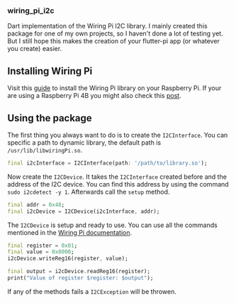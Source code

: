 ### wiring_pi_i2c

Dart implementation of the Wiring Pi I2C library.
I mainly created this package for one of my own projects, so I haven't done a lot of testing yet. But I still hope this makes the creation of your flutter-pi app (or whatever you create) easier.

## Installing Wiring Pi

Visit this [guide](http://wiringpi.com/download-and-install/) to install the Wiring Pi library on your Raspberry Pi. If your are using a Raspberry Pi 4B you might also check this [post](http://wiringpi.com/wiringpi-updated-to-2-52-for-the-raspberry-pi-4b/).

## Using the package

The first thing you always want to do is to create the `I2CInterface`. You can specific a path to dynamic library, the default path is `/usr/lib/libwiringPi.so`.
```dart
final i2cInterface = I2CInterface(path: '/path/to/library.so');
```

Now create the `I2CDevice`. It takes the `I2CInterface` created before and the address of the I2C device. You can find this address by using the command `sudo i2cdetect -y 1`. Afterwards call the `setup` method.
```dart
final addr = 0x48;
final i2cDevice = I2CDevice(i2cInterface, addr);
```

The `I2CDevice` is setup and ready to use. You can use all the commands mentioned in the [Wiring Pi documentation](http://wiringpi.com/reference/i2c-library/).
```dart
final register = 0x01;
final value = 0x8000;
i2cDevice.writeReg16(register, value);

final output = i2cDevice.readReg16(register);
print("Value of register $register: $output");
```

If any of the methods fails a `I2CException` will be throwen.